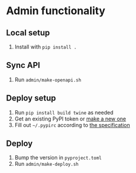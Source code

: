 # Admin functionality

## Local setup

1. Install with `pip install .`


## Sync API

1. Run `admin/make-openapi.sh`


## Deploy setup

1. Run `pip install build twine` as needed
1. Get an existing PyPI token or [make a new one](https://pypi.org/manage/account/token/)
1. Fill out `~/.pypirc` according to [the specification](https://packaging.python.org/en/latest/specifications/pypirc/#using-a-pypi-token)


## Deploy

1. Bump the version in `pyproject.toml`
1. Run `admin/make-deploy.sh`
